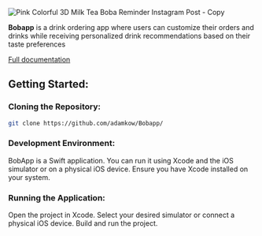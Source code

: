 ![Pink Colorful 3D Milk Tea Boba Reminder Instagram Post - Copy](https://github.com/adamkow/Bobapp/assets/35881932/455ecd2e-e750-473d-b05a-9df4d01fdcd8)

**Bobapp** is a drink ordering app where users can customize their orders and drinks while receiving personalized drink recommendations based on their taste preferences

[Full documentation](https://docs.google.com/document/d/1SAamI1Y-51nXc3aQ5qwmjJZmd_ukVqji5M0G3OMSzKk/edit?usp=sharing)

## Getting Started:

### Cloning the Repository:
```sh
git clone https://github.com/adamkow/Bobapp/
```
### Development Environment:

BobApp is a Swift application. You can run it using Xcode and the iOS simulator or on a physical iOS device. Ensure you have Xcode installed on your system.

### Running the Application:
Open the project in Xcode.
Select your desired simulator or connect a physical iOS device.
Build and run the project.

